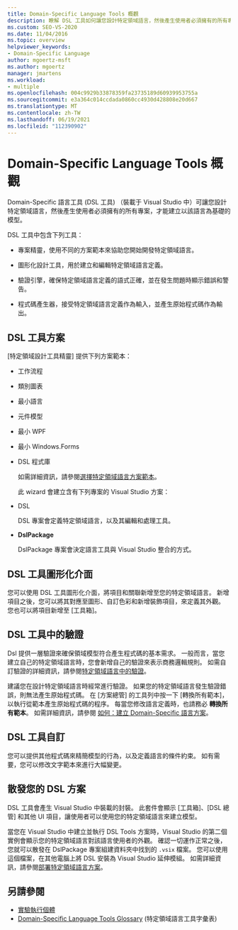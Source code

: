 ```yaml
---
title: Domain-Specific Language Tools 概觀
description: 瞭解 DSL 工具如何讓您設計特定領域語言，然後產生使用者必須擁有的所有專案，才能建立以該語言為基礎的模型。
ms.custom: SEO-VS-2020
ms.date: 11/04/2016
ms.topic: overview
helpviewer_keywords:
- Domain-Specific Language
author: mgoertz-msft
ms.author: mgoertz
manager: jmartens
ms.workload:
- multiple
ms.openlocfilehash: 004c9929b33878359fa23735189d60939953755a
ms.sourcegitcommit: e3a364c014ccdada0860cc4930d428808e20d667
ms.translationtype: MT
ms.contentlocale: zh-TW
ms.lasthandoff: 06/19/2021
ms.locfileid: "112390902"
---
```

# <a name="overview-of-domain-specific-language-tools"></a>Domain-Specific Language Tools 概觀
Domain-Specific 語言工具 (DSL 工具) （裝載于 Visual Studio 中）可讓您設計特定領域語言，然後產生使用者必須擁有的所有專案，才能建立以該語言為基礎的模型。

 DSL 工具中包含下列工具：

- 專案精靈，使用不同的方案範本來協助您開始開發特定領域語言。

- 圖形化設計工具，用於建立和編輯特定領域語言定義。

- 驗證引擎，確保特定領域語言定義的語式正確，並在發生問題時顯示錯誤和警告。

- 程式碼產生器，接受特定領域語言定義作為輸入，並產生原始程式碼作為輸出。

## <a name="the-dsl-tools-solution"></a>DSL 工具方案
 [特定領域設計工具精靈] 提供下列方案範本：

- 工作流程

- 類別圖表

- 最小語言

- 元件模型

- 最小 WPF

- 最小 Windows.Forms

- DSL 程式庫

  如需詳細資訊，請參閱[選擇特定領域語言方案範本](../modeling/choosing-a-domain-specific-language-solution-template.md)。

  此 wizard 會建立含有下列專案的 Visual Studio 方案：

- DSL

   DSL 專案會定義特定領域語言，以及其編輯和處理工具。

- **DslPackage**

   DslPackage 專案會決定語言工具與 Visual Studio 整合的方式。

## <a name="the-dsl-tools-graphical-interface"></a>DSL 工具圖形化介面
 您可以使用 DSL 工具圖形化介面，將項目和關聯新增至您的特定領域語言。 新增項目之後，您可以將其對應至圖形、自訂色彩和新增裝飾項目，來定義其外觀。 您也可以將項目新增至 [工具箱]。

## <a name="validation-in-dsl-tools"></a>DSL 工具中的驗證
 Dsl 提供一層驗證來確保領域模型符合產生程式碼的基本需求。 一般而言，當您建立自己的特定領域語言時，您會新增自己的驗證來表示商務邏輯規則。 如需自訂驗證的詳細資訊，請參閱[特定領域語言中的驗證](../modeling/validation-in-a-domain-specific-language.md)。

 建議您在設計特定領域語言時經常進行驗證。 如果您的特定領域語言發生驗證錯誤，則無法產生原始程式碼。 在 [方案總管] 的工具列中按一下 [轉換所有範本]，以執行從範本產生原始程式碼的程序。 每當您修改語言定義時，也請務必 **轉換所有範本**。 如需詳細資訊，請參閱 [如何：建立 Domain-Specific 語言方案](../modeling/how-to-create-a-domain-specific-language-solution.md)。

## <a name="customization-of-dsl-tools"></a>DSL 工具自訂
 您可以提供其他程式碼來精簡模型的行為，以及定義語言的條件約束。 如有需要，您可以修改文字範本來進行大幅變更。

## <a name="distributing-your-dsl-solution"></a>散發您的 DSL 方案
 DSL 工具會產生 Visual Studio 中裝載的封裝。 此套件會顯示 [工具箱]、[DSL 總管] 和其他 UI 項目，讓使用者可以使用您的特定領域語言來建立模型。

 當您在 Visual Studio 中建立並執行 DSL Tools 方案時，Visual Studio 的第二個實例會顯示您的特定領域語言對該語言使用者的外觀。 確認一切運作正常之後，您就可以散發在 DslPackage 專案組建資料夾中找到的 `.vsix` 檔案。 您可以使用這個檔案，在其他電腦上將 DSL 安裝為 Visual Studio 延伸模組。  如需詳細資訊，請參閱[部署特定領域語言方案](msi-and-vsix-deployment-of-a-dsl.md)。

## <a name="see-also"></a>另請參閱

- [實驗執行個體](../extensibility/the-experimental-instance.md)
- [Domain-Specific Language Tools Glossary](/previous-versions/bb126564(v=vs.100)) (特定領域語言工具字彙表)